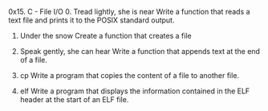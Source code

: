 0x15. C - File I/O
0. Tread lightly, she is near
Write a function that reads a text file and prints it to the POSIX standard output.

1. Under the snow
Create a function that creates a file

2. Speak gently, she can hear
Write a function that appends text at the end of a file.

3. cp
Write a program that copies the content of a file to another file.

4. elf
Write a program that displays the information contained in the ELF header at the start of an ELF file.
